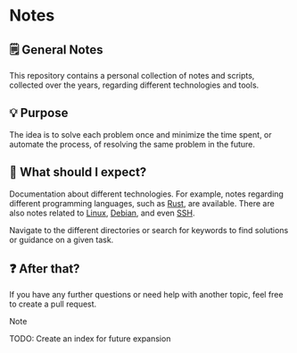 # Notes

## 🗒️ General Notes
This repository contains a personal collection of notes and scripts, collected over the years, regarding different technologies and tools.

## 💡 Purpose
The idea is to solve each problem once and minimize the time spent, or automate the process, of resolving the same problem in the future.

## 💬 What should I expect?
Documentation about different technologies. For example, notes regarding different programming languages, such as [Rust](./Rust/), are available. There are also notes related to [Linux](./Linux/), [Debian](./Debian/), and even [SSH](./SSH/).

Navigate to the different directories or search for keywords to find solutions or guidance on a given task.

## ❓ After that?
If you have any further questions or need help with another topic, feel free to create a pull request.

> [!NOTE]
> TODO: Create an index for future expansion

